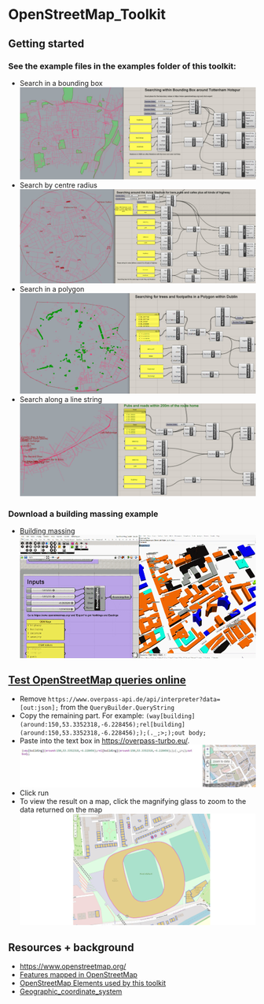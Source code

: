 # OpenStreetMap_Toolkit
## Getting started
### See the example files in the examples folder of this toolkit:
- Search in a bounding box
![bounding box search](examples/Images/boundingbox.jpg)
- Search by centre radius
![centre radius search](examples/Images/radius.jpg)
- Search in a polygon
![polygon search](examples/Images/polygon.jpg)
- Search along a line string
![line string search](examples/Images/linestring.jpg)
### Download a building massing example
- [Building massing](https://burohappold.sharepoint.com/:f:/r/sites/Direction/designtechnology/Script%20Library/00348_OpenStreetMap%20Scripts?csf=1&web=1&e=SLhE1T)
![overpass search](examples/Images/osm.gif)
## [Test OpenStreetMap queries online](https://overpass-turbo.eu/)
  - Remove `https://www.overpass-api.de/api/interpreter?data=[out:json];` from the `QueryBuilder.QueryString`
  - Copy the remaining part. For example:
`(way[building](around:150,53.3352318,-6.228456);rel[building](around:150,53.3352318,-6.228456););(._;>;);out body;`
  - Paste into the text box in https://overpass-turbo.eu/.
![overpass search](examples/Images/overpasssearch.jpg)
  - Click run 
  - To view the result on a map, click the magnifying glass to zoom to the data returned on the map
![overpass search](examples/Images/overpassresult.jpg)
## Resources + background
- https://www.openstreetmap.org/
- [Features mapped in OpenStreetMap](https://wiki.openstreetmap.org/wiki/Map_Features)
- [OpenStreetMap Elements used by this toolkit](https://wiki.openstreetmap.org/wiki/Elements)
- [Geographic_coordinate_system](https://en.wikipedia.org/wiki/Geographic_coordinate_system)
